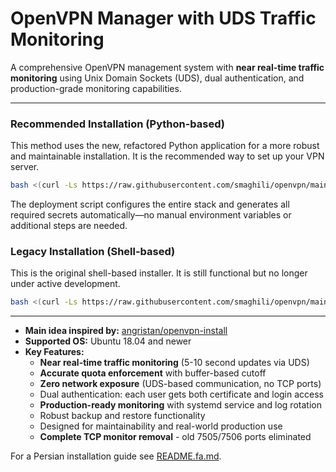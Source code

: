 # OpenVPN Manager with UDS Traffic Monitoring

A comprehensive OpenVPN management system with **near real-time traffic monitoring** using Unix Domain Sockets (UDS), dual authentication, and production-grade monitoring capabilities.

---

### Recommended Installation (Python-based)

This method uses the new, refactored Python application for a more robust and maintainable installation. It is the recommended way to set up your VPN server.

```bash
bash <(curl -Ls https://raw.githubusercontent.com/smaghili/openvpn/main/deploy.sh)
```

The deployment script configures the entire stack and generates all required secrets automatically—no manual environment variables or additional steps are needed.

### Legacy Installation (Shell-based)

This is the original shell-based installer. It is still functional but no longer under active development.

```bash
bash <(curl -Ls https://raw.githubusercontent.com/smaghili/openvpn/main/install.sh)
```

---

- **Main idea inspired by:** [angristan/openvpn-install](https://github.com/angristan/openvpn-install)
- **Supported OS:** Ubuntu 18.04 and newer
- **Key Features:**
  - **Near real-time traffic monitoring** (5-10 second updates via UDS)
  - **Accurate quota enforcement** with buffer-based cutoff
  - **Zero network exposure** (UDS-based communication, no TCP ports)
  - Dual authentication: each user gets both certificate and login access
  - **Production-ready monitoring** with systemd service and log rotation
  - Robust backup and restore functionality
  - Designed for maintainability and real-world production use
  - **Complete TCP monitor removal** - old 7505/7506 ports eliminated

For a Persian installation guide see [README.fa.md](README.fa.md).
